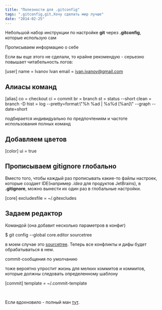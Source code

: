 ```yaml
---
title: "Полезности для .gitconfig"
tags: ".gitconfig,git,Хочу сделать мир лучше"
date: "2014-02-25"
---
```


Небольшой набор инструкции по настройке **git** через **.gitconfig**, которые использую сам

Прописываем информацию о себе

Если вы еще этого не сделали, то крайне рекомендую - серьезно повышает читабельность логов:

\[user\]
name = Ivanov Ivan
email = ivan.ivanov@gmail.com

## Алиасы команд

\[alias\]
co = checkout
ci = commit
br = branch
st = status --short
clean = branch -D
hist = log --pretty=format:\\"%h %ad | %s%d \[%an\]\\" --graph --date=short

подбирается индивидуально по предпочтениям и частоте использования полных команд

## Добавляем цветов

\[color\]
ui = true

## Прописываем gitignore глобально

Вместо того, чтобы каждый раз прописывать какие-то файлы настроек, которые создает IDE(например _.idea_ для продуктов JetBrains), в **.gitignore**, можно вынести их один раз в глобальные настройки.

\[core\]
excludesfile = ~/.gitexcludes

## Задаем редактор

Командой (она добавит несколько параметров в конфиг)

$ git config --global core.editor sourcetree

в моем случае это [sourcetree](https://www.sourcetreeapp.com/). Теперь все конфликты и дифы будет обрабатываться в нем.

commit-сообщения по умолчанию

тоже вероятно упростит жизнь для мелких коммитов и коммитов, которые должны следовать определенному шаблону

\[commit\]
template = ~/.commit-template

 

Если вдохновило - полный ман [тут](https://git-scm.com/book/ru/%D0%9D%D0%B0%D1%81%D1%82%D1%80%D0%BE%D0%B9%D0%BA%D0%B0-Git-%D0%9A%D0%BE%D0%BD%D1%84%D0%B8%D0%B3%D1%83%D1%80%D0%B8%D1%80%D0%BE%D0%B2%D0%B0%D0%BD%D0%B8%D0%B5-Git).
